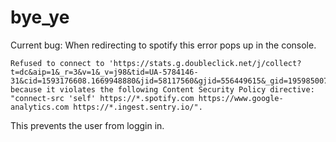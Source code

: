# bye_ye

Current bug: When redirecting to spotify this error pops up in the console.
```
Refused to connect to 'https://stats.g.doubleclick.net/j/collect?t=dc&aip=1&_r=3&v=1&_v=j98&tid=UA-5784146-31&cid=1593176608.1669948880&jid=58117560&gjid=556449615&_gid=1959850072.1669948880&_u=QCCAiEABBAAAAEAAI~&z=1811746450' because it violates the following Content Security Policy directive: "connect-src 'self' https://*.spotify.com https://www.google-analytics.com https://*.ingest.sentry.io/".
```

This prevents the user from loggin in.
